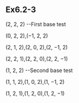 ## Ex6.2-3
(2, 2, 2)   --First base test

(0, 2, 2),(−1, 2, 2)

(2, 1, 2),(2, 0, 2),(2, −1, 2)

(2, 2, 1),(2, 2, 0),(2, 2, −1)


(1, 2, 2)   --Second base test

(1, 1, 2),(1, 0, 2),(1, −1, 2)

(1, 2, 1),(1, 2, 0),(1, 2, −1)
